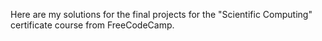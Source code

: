 Here are my solutions for the final projects for the "Scientific Computing" certificate course from FreeCodeCamp.
